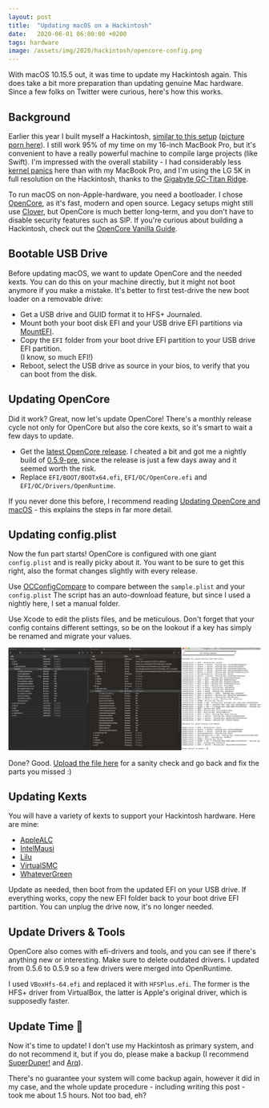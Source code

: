 ```yaml
---
layout: post
title:  "Updating macOS on a Hackintosh"
date:   2020-06-01 06:00:00 +0200
tags: hardware
image: /assets/img/2020/hackintosh/opencore-config.png
---
```


With macOS 10.15.5 out, it was time to update my Hackintosh again. This does take a bit more preparation than updating genuine Mac hardware. Since a few folks on Twitter were curious, here's how this works.

## Background

Earlier this year I built myself a Hackintosh, [similar to this setup](https://github.com/cmer/gigabyte-z390-aorus-master-hackintosh) ([picture porn here](https://infinitediaries.net/my-2020-hackintosh-hardware-spec/)). I still work 95% of my time on my 16-inch MacBook Pro, but it's convenient to have a really powerful machine to compile large projects (like Swift). I'm impressed with the overall stability - I had considerably less [kernel panics](/posts/how-to-macos-core-dump/) here than with my MacBook Pro, and I'm using the LG 5K in full resolution on the Hackintosh, thanks to the [Gigabyte GC-Titan Ridge](https://www.amazon.com/GIGABYTE-GC-Titan-Ridge-Thunderbolt-Component/dp/B07GBZL93X).

To run macOS on non-Apple-hardware, you need a bootloader. I chose [OpenCore](https://github.com/acidanthera/OpenCorePkg), as it's fast, modern and open source. Legacy setups might still use [Clover](https://github.com/CloverHackyColor/CloverBootloader), but OpenCore is much better long-term, and you don't have to disable security features such as SIP. If you're curious about building a Hackintosh, check out the [OpenCore Vanilla Guide](https://khronokernel-2.gitbook.io/opencore-vanilla-desktop-guide/).

## Bootable USB Drive

Before updating macOS, we want to update OpenCore and the needed kexts. You can do this on your machine directly, but it might not boot anymore if you make a mistake. It's better to first test-drive the new boot loader on a removable drive:

- Get a USB drive and GUID format it to HFS+ Journaled.
- Mount both your boot disk EFI and your USB drive EFI partitions via [MountEFI](https://github.com/corpnewt/MountEFI).
- Copy the `EFI` folder from your boot drive EFI partition to your USB drive EFI partition.\
(I know, so much EFI!)
- Reboot, select the USB drive as source in your bios, to verify that you can boot from the disk.

## Updating OpenCore

Did it work? Great, now let's update OpenCore! There's a monthly release cycle not only for OpenCore but also the core kexts, so it's smart to wait a few days to update.

- Get the [latest OpenCore release](https://github.com/acidanthera/OpenCorePkg/releases). I cheated a bit and got me a nightly build of [0.5.9-pre](https://github.com/williambj1/OpenCore-Factory/releases), since the release is just a few days away and it seemed worth the risk.
- Replace `EFI/BOOT/BOOTx64.efi`, `EFI/OC/OpenCore.efi` and `EFI/OC/Drivers/OpenRuntime`.

If you never done this before, I recommend reading [Updating OpenCore and macOS](https://dortania.github.io/OpenCore-Desktop-Guide/post-install/update.html) - this explains the steps in far more detail. 

## Updating config.plist

Now the fun part starts! OpenCore is configured with one giant `config.plist` and is really picky about it. You want to be sure to get this right, also the format changes slightly with every release.

Use [OCConfigCompare](https://github.com/corpnewt/OCConfigCompare) to compare between the `sample.plist` and your `config.plist` The script has an auto-download feature, but since I used a nightly here, I set a manual folder.

Use Xcode to edit the plists files, and be meticulous. Don't forget that your config contains different settings, so be on the lookout if a key has simply be renamed and migrate your values. 

![OpenCore Config](/assets/img/2020/hackintosh/opencore-config.png)

Done? Good. [Upload the file here](https://opencore.slowgeek.com/) for a sanity check and go back and fix the parts you missed :)

## Updating Kexts

You will have a variety of kexts to support your Hackintosh hardware. Here are mine:

- [AppleALC](https://github.com/acidanthera/applealc/releases)
- [IntelMausi](https://github.com/acidanthera/intelmausi/releases)
- [Lilu](https://github.com/acidanthera/lilu/releases)
- [VirtualSMC](https://github.com/acidanthera/virtualsmc/releases)
- [WhateverGreen](https://github.com/acidanthera/whatevergreen/releases)

Update as needed, then boot from the updated EFI on your USB drive. If everything works, copy the new EFI folder back to your boot drive EFI partition. You can unplug the drive now, it's no longer needed.

## Update Drivers & Tools

OpenCore also comes with efi-drivers and tools, and you can see if there's anything new or interesting. Make sure to delete outdated drivers. I updated from 0.5.6 to 0.5.9 so a few drivers were merged into OpenRuntime.

I used `VBoxHfs-64.efi` and replaced it with `HFSPlus.efi`. The former is the HFS+ driver from VirtualBox, the latter is Apple's original driver, which is supposedly faster.

## Update Time 🥁

Now it's time to update! I don't use my Hackintosh as primary system, and do not recommend it, but if you do, please make a backup (I recommend [SuperDuper!](https://www.shirt-pocket.com/SuperDuper/SuperDuperDescription.html) and [Arq](https://www.arqbackup.com/)).

There's no guarantee your system will come backup again, however it did in my case, and the whole update procedure - including writing this post - took me about 1.5 hours. Not too bad, eh?